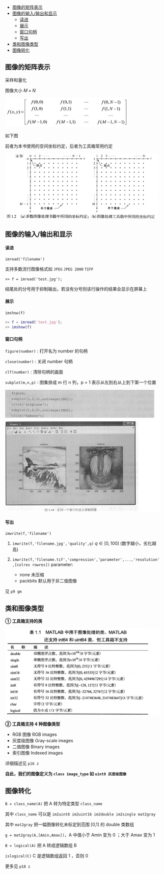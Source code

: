 - [图像的矩阵表示](#图像的矩阵表示)
- [图像的输入/输出和显示](#图像的输入输出和显示)
    - [读进](#读进)
    - [展示](#展示)
    - [窗口句柄](#窗口句柄)
    - [写出](#写出)
- [类和图像类型](#类和图像类型)
- [图像转化](#图像转化)

## 图像的矩阵表示
采样和量化

图像大小 $M\times N$

![](image/2022-01-17-18-14-20.png)

如下图

前者为本书使用的空间坐标约定，后者为工具箱常用约定

![](image/2022-01-17-18-19-22.png)

## 图像的输入/输出和显示
#### 读进
`imread('filename')`

支持多数流行图像格式如 `JPEG` `JPEG 2000` `TIFF`

`>> f = imread('test.jpg');`

结尾处的分号用于抑制输出，若没有分号则该行操作的结果会显示在屏幕上

#### 展示
`imshow(f)`

```m
>> f = imread('test.jpg');
>> imshow(f)
```

#### 窗口句柄

`figure(number)` : 打开名为 number 的句柄

`close(number)` : 关闭 number 句柄

`clf(number)` : 清除句柄的画面

`subplot(m,n,p)` : 图集排成 m 行 n 列，p = 1 表示从左到右从上到下第一个位置

![](image/2022-03-24-12-03-10.png)

#### 写出
`imwrite(f,'filename')`

1. `imwrite(f,'filename.jpg','quality',q)`
$q\in [0,100]$ (数字越小，劣化越高)

2. `imwrite(f,'filename.tif','compression','parameter',...,'resolution',[colres rowres])`
parameter:
    * none 未压缩
    * packbits 默认用于非二值图像

见 `p9 gm`

## 类和图像类型
**① 工具箱支持的类**

![](image/2022-01-17-18-49-54.png)

**② 工具箱支持 4 种图像类型**
* RGB 图像 RGB images
* 灰度级图像 Gray-scale images
* 二值图像 Binary images
* 索引图像 Indexed images

详细描述见 `p16 z`

**自此，我们的图像定义为 `class image_type` 如 `uint8 灰度级图像`**

## 图像转化
`B = class_name(A)` 把 A 转为特定类型 `class_name`

其中 `class_name` 可以是 `im2uint8 im2uint16 im2double im2single mat2gray`

其中 `mat2gray` 把一幅图像转化未标定到范围 [0,1] 的 double 类数组

`g = mat2gray(A,[Amin,Amax])`，A 中值小于 Amin 变为 0 ；大于 Amax 变为 1

`B = logical(A)` 把 A 转成逻辑数组 B

`islogical(C)` C 是逻辑数组返回 1 ，否则 0

更多见 `p18 z`